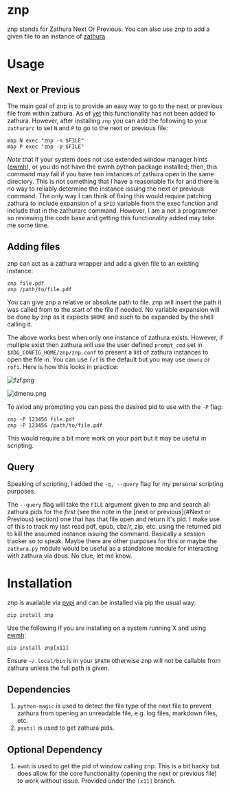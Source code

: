 # znp
znp stands for Zathura Next Or Previous. You can also use znp to add a given
file to an instance of [zathura](https://pwmt.org/projects/zathura/).

# Usage

## Next or Previous
The main goal of znp is to provide an easy way to go to the next or previous file from
within zathura. As of [yet](https://git.pwmt.org/pwmt/zathura/-/issues/93) this
functionality has not been added to zathura. However, after installing `znp` you can
add the following to your `zathurarc` to set `N` and `P` to go to the next or previous
file:

``` vim-snippet
map N exec "znp -n $FILE"
map P exec "znp -p $FILE"
```

*Note* that if your system does not use extended window manager hints
([ewmh](https://specifications.freedesktop.org/wm-spec/wm-spec-1.3.html)), or
you do not have the ewmh python package installed; then, this command may fail
if you  have two instances of zathura open in the same directory.  This is not
something that I have a reasonable fix for and there is no way to reliably
determine the instance issuing the next or previous command. The only way I can
think of fixing this would require patching zathura to include expansion of a
`$PID` variable from the exec function and include that in the zathurarc
command.  However, I am a not a programmer so reviewing the code base and
getting this functionality added may take me some time.

## Adding files
znp can act as a zathura wrapper and add a given file to an existing instance:

``` shell
znp file.pdf
znp /path/to/file.pdf
```

You can give znp a relative or absolute path to file. znp will insert the path
it was called from to the start of the file if needed. No variable expansion
will be done by znp as it expects `$HOME` and such to be expanded by the shell
calling it.

The above works best when only one instance of zathura exists. However, if
multiple exist then zathura will use the user defined `prompt_cmd` set in
`$XDG_CONFIG_HOME/znp/znp.conf` to present a list of zathura instances to open
the file in. You can use `fzf` is the default but you may use `dmenu` or `rofi`.
Here is how this looks in practice:

![fzf.png](media/fzf.png "fzf.png")

![dmenu.png](media/dmenu.png "dmenu.png")

To aviod any prompting you can pass the desired pid to use with the `-P` flag:

``` shell
znp -P 123456 file.pdf
znp -P 123456 /path/to/file.pdf
```

This would require a bit more work on your part but it may be useful in
scripting.

## Query
Speaking of scripting, I added the `-q, --query` flag for my personal scripting
purposes.

The `--query` flag will take the `FILE` argument given to znp and search all
zathura pids for the _first_ (see the note in the [next or previous](#Next or
Previous) section) one that has that file open and return it's pid. I make use
of this to track my last read pdf, epub, cbz/r, zip, etc. using the returned pid
to kill the assumed instance issuing the command. Basically a session tracker so
to speak. Maybe there are other purposes for this or maybe the `zathura.py`
module would be useful as a standalone module for interacting with zathura via
dbus. No clue, let me know.

# Installation
znp is available via [pypi](https://pypi.org/project/znp/) and can be installed via
pip the usual way:

``` shell
pip install znp
```

Use the following if you are installing on a system running X and using
[ewmh](https://specifications.freedesktop.org/wm-spec/wm-spec-1.3.html):

``` shell
pip install znp[x11]
```

Ensure `~/.local/bin` is in your `$PATH` otherwise znp will not be callable from
zathura unless the full path is given.

## Dependencies
1. `python-magic` is used to detect the file type of the next file to prevent
zathura from opening an unreadable file, e.g. log files, markdown files, etc.
2. `psutil` is used to get zathura pids.

## Optional Dependency
1. `ewmh` is used to get the pid of window calling znp. This is a bit hacky but
does allow for the core functionality (opening the next or previous file) to
work without issue. Provided under the `[x11]` branch.
